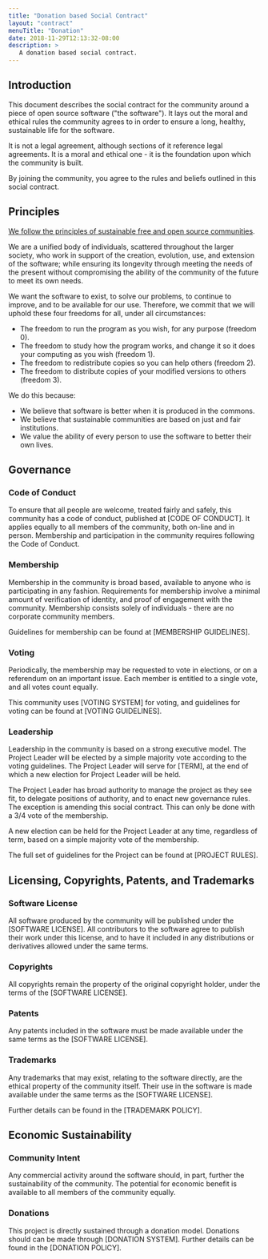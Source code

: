 ```yaml
---
title: "Donation based Social Contract"
layout: "contract"
menuTitle: "Donation"
date: 2018-11-29T12:13:32-08:00
description: >
   A donation based social contract.
---
```


## Introduction

This document describes the social contract for the community around a piece of
open source software ("the software"). It lays out the moral and ethical rules
the community agrees to in order to ensure a long, healthy, sustainable life
for the software.

It is not a legal agreement, although sections of it reference legal
agreements. It is a moral and ethical one - it is the foundation upon which the
community is built.

By joining the community, you agree to the rules and beliefs outlined in this
social contract.

## Principles

[We follow the principles of sustainable free and open source
communities](https://sfosc.github.io/principles).

We are a unified body of individuals, scattered throughout the larger society,
who work in support of the creation, evolution, use, and extension of the
software; while ensuring its longevity through meeting the needs of the present
without compromising the ability of the community of the future to meet its own
needs.

We want the software to exist, to solve our problems, to continue to improve,
and to be available for our use. Therefore, we commit that we will uphold
these four freedoms for all, under all circumstances:

  * The freedom to run the program as you wish, for any purpose (freedom 0).
  * The freedom to study how the program works, and change it so it does your computing as you wish (freedom 1).
  * The freedom to redistribute copies so you can help others (freedom 2).
  * The freedom to distribute copies of your modified versions to others (freedom 3).

We do this because:

  * We believe that software is better when it is produced in the commons. 
  * We believe that sustainable communities are based on just and fair institutions.
  * We value the ability of every person to use the software to better their
    own lives.

## Governance

### Code of Conduct

To ensure that all people are welcome, treated fairly and safely, this
community has a code of conduct, published at [CODE OF CONDUCT]. It applies equally to
all members of the community, both on-line and in person. Membership and participation
in the community requires following the Code of Conduct.

### Membership

Membership in the community is broad based, available to anyone who is 
participating in any fashion. Requirements for membership involve a minimal
amount of verification of identity, and proof of engagement with the community.
Membership consists solely of individuals - there are no corporate community
members.

Guidelines for membership can be found at [MEMBERSHIP GUIDELINES].

### Voting

Periodically, the membership may be requested to vote in elections, or on a referendum
on an important issue. Each member is entitled to a single vote, and all votes count
equally.

This community uses [VOTING SYSTEM] for voting, and guidelines for voting can
be found at [VOTING GUIDELINES].

### Leadership

Leadership in the community is based on a strong executive model. The Project
Leader will be elected by a simple majority vote according to the voting
guidelines. The Project Leader will serve for [TERM], at the end of which a new 
election for Project Leader will be held.

The Project Leader has broad authority to manage the project as they see fit, to
delegate positions of authority, and to enact new governance rules. The
exception is amending this social contract. This can only be done with a 3/4
vote of the membership.

A new election can be held for the Project Leader at any time, regardless of
term, based on a simple majority vote of the membership.

The full set of guidelines for the Project can be found at [PROJECT RULES].

## Licensing, Copyrights, Patents, and Trademarks

### Software License

All software produced by the community will be published under the [SOFTWARE
LICENSE]. All contributors to the software agree to publish their work under
this license, and to have it included in any distributions or derivatives
allowed under the same terms.

### Copyrights

All copyrights remain the property of the original copyright holder, under the
terms of the [SOFTWARE LICENSE].

### Patents

Any patents included in the software must be made available under the same
terms as the [SOFTWARE LICENSE].

### Trademarks

Any trademarks that may exist, relating to the software directly, are the
ethical property of the community itself. Their use in the software is made
available under the same terms as the [SOFTWARE LICENSE].

Further details can be found in the [TRADEMARK POLICY].

## Economic Sustainability

### Community Intent

Any commercial activity around the software should, in part, further the
sustainability of the community. The potential for economic benefit is
available to all members of the community equally.

### Donations

This project is directly sustained through a donation model. Donations 
should can be made through [DONATION SYSTEM]. Further details can be
found in the [DONATION POLICY].

